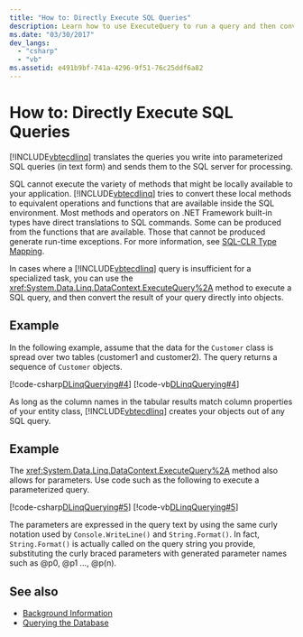 ```yaml
---
title: "How to: Directly Execute SQL Queries"
description: Learn how to use ExecuteQuery to run a query and then convert the results directly into objects in cases where a LINQ to SQL query is insufficient.
ms.date: "03/30/2017"
dev_langs: 
  - "csharp"
  - "vb"
ms.assetid: e491b9bf-741a-4296-9f51-76c25ddf6a82
---
```

# How to: Directly Execute SQL Queries

[!INCLUDE[vbtecdlinq](../../../../../../includes/vbtecdlinq-md.md)] translates the queries you write into parameterized SQL queries (in text form) and sends them to the SQL server for processing.  
  
 SQL cannot execute the variety of methods that might be locally available to your application. [!INCLUDE[vbtecdlinq](../../../../../../includes/vbtecdlinq-md.md)] tries to convert these local methods to equivalent operations and functions that are available inside the SQL environment. Most methods and operators on .NET Framework built-in types have direct translations to SQL commands. Some can be produced from the functions that are available. Those that cannot be produced generate run-time exceptions. For more information, see [SQL-CLR Type Mapping](sql-clr-type-mapping.md).  
  
 In cases where a [!INCLUDE[vbtecdlinq](../../../../../../includes/vbtecdlinq-md.md)] query is insufficient for a specialized task, you can use the <xref:System.Data.Linq.DataContext.ExecuteQuery%2A> method to execute a SQL query, and then convert the result of your query directly into objects.  
  
## Example  

 In the following example, assume that the data for the `Customer` class is spread over two tables (customer1 and customer2). The query returns a sequence of `Customer` objects.  
  
 [!code-csharp[DLinqQuerying#4](../../../../../../samples/snippets/csharp/VS_Snippets_Data/DLinqQuerying/cs/Program.cs#4)]
 [!code-vb[DLinqQuerying#4](../../../../../../samples/snippets/visualbasic/VS_Snippets_Data/DLinqQuerying/vb/Module1.vb#4)]  
  
 As long as the column names in the tabular results match column properties of your entity class, [!INCLUDE[vbtecdlinq](../../../../../../includes/vbtecdlinq-md.md)] creates your objects out of any SQL query.  
  
## Example  

 The <xref:System.Data.Linq.DataContext.ExecuteQuery%2A> method also allows for parameters. Use code such as the following to execute a parameterized query.  
  
 [!code-csharp[DLinqQuerying#5](../../../../../../samples/snippets/csharp/VS_Snippets_Data/DLinqQuerying/cs/Program.cs#5)]
 [!code-vb[DLinqQuerying#5](../../../../../../samples/snippets/visualbasic/VS_Snippets_Data/DLinqQuerying/vb/Module1.vb#5)]  
  
 The parameters are expressed in the query text by using the same curly notation used by `Console.WriteLine()` and `String.Format()`. In fact, `String.Format()` is actually called on the query string you provide, substituting the curly braced parameters with generated parameter names such as @p0, @p1 …, @p(n).  
  
## See also

- [Background Information](background-information.md)
- [Querying the Database](querying-the-database.md)
